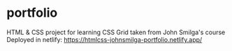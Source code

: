 # portfolio
HTML &amp; CSS project for learning CSS Grid taken from John Smilga's course
Deployed in netlify: https://htmlcss-johnsmilga-portfolio.netlify.app/
